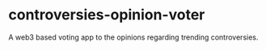 # controversies-opinion-voter
 A web3 based voting app to the opinions regarding trending controversies.
